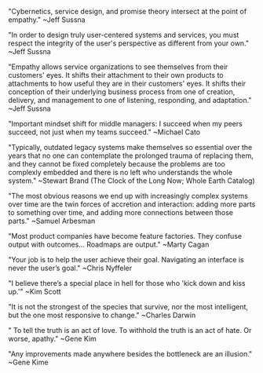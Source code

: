 "Cybernetics, service design, and promise theory intersect at the point of empathy." ~Jeff Sussna

"In order to design truly user-centered systems and services, you must respect the integrity of the user's perspective as different from your own." ~Jeff Sussna

"Empathy allows service organizations to see themselves from their customers' eyes. It shifts their attachment to their own products to attachments to how useful they are in their customers' eyes.  It shifts their conception of their underlying business process from one of creation, delivery, and management to one of listening, responding, and adaptation." ~Jeff Sussna

"Important mindset shift for middle managers: I succeed when my peers succeed, not just when my teams succeed." ~Michael Cato

"Typically, outdated legacy systems make themselves so essential over the years that no one can contemplate the prolonged trauma of replacing them, and they cannot be fixed completely because the problems are too complexly embedded and there is no left who understands the whole system." ~Stewart Brand (The Clock of the Long Now; Whole Earth Catalog)

"The most obvious reasons we end up with increasingly complex systems over time are the twin forces of accretion and interaction: adding more parts to something over time, and adding more connections between those parts." ~Samuel Arbesman

"Most product companies have become feature factories. They confuse output with outcomes... Roadmaps are output." ~Marty Cagan

"Your job is to help the user achieve their goal. Navigating an interface is never the user’s goal." ~Chris Nyffeler

"I believe there’s a special place in hell for those who 'kick down and kiss up.'" ~Kim Scott

 "It is not the strongest of the species that survive, nor the most intelligent, but the one most responsive to change." ~Charles Darwin

" To tell the truth is an act of love. To withhold the truth is an act of hate. Or worse, apathy." ~Gene Kim

 "Any improvements made anywhere besides the bottleneck are an illusion." ~Gene Kime
